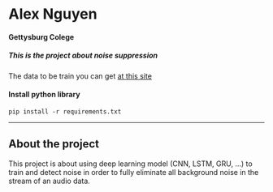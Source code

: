 # Alex Nguyen

#### Gettysburg Colege

##### This is the project about noise suppression

The data to be train you can get [at this site](https://people.xiph.org/~jm/demo/rnnoise/rnnoise_contributions.tar.gz)


#### Install python library
```
pip install -r requirements.txt
```

_______________________________

## About the project

This project is about using deep learning model (CNN, LSTM, GRU, ...) to train and detect noise in order to fully eliminate all background noise in the stream of an audio data.